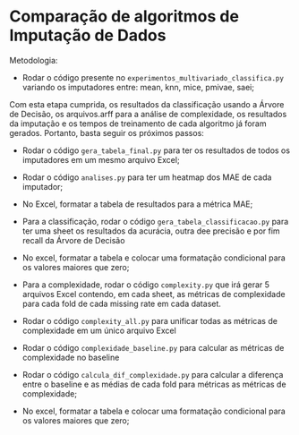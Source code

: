 # Comparação de algoritmos de Imputação de Dados

Metodologia:
- Rodar o código presente no ```experimentos_multivariado_classifica.py``` variando os imputadores entre: mean, knn, mice, pmivae, saei; <br>

Com esta etapa cumprida, os resultados da classificação usando a Árvore de Decisão, os arquivos.arff para a análise de complexidade, os resultados da imputação e os tempos de treinamento de cada algoritmo já foram gerados. Portanto, basta seguir os próximos passos:

- Rodar o código ```gera_tabela_final.py``` para ter os resultados de todos os imputadores em um mesmo arquivo Excel;
- Rodar o código ```analises.py``` para ter um heatmap dos MAE de cada imputador;
- No Excel, formatar a tabela de resultados para a métrica MAE;

- Para a classificação, rodar o código ```gera_tabela_classificacao.py``` para ter uma sheet os resultados da acurácia, outra dee precisão e por fim recall da Árvore de Decisão
- No excel, formatar a tabela e colocar uma formatação condicional para os valores maiores que zero;

- Para a complexidade, rodar o código ```complexity.py``` que irá gerar 5 arquivos Excel contendo, em cada sheet, as métricas de complexidade para cada fold de cada missing rate em cada dataset.
- Rodar o código ```complexity_all.py``` para unificar todas as métricas de complexidade em um único arquivo Excel
- Rodar o código ```complexidade_baseline.py``` para calcular as métricas de complexidade no baseline
- Rodar o código ```calcula_dif_complexidade.py``` para calcular a diferença entre o baseline e as médias de cada fold para métricas as métricas de complexidade;
- No excel, formatar a tabela e colocar uma formatação condicional para os valores maiores que zero;
